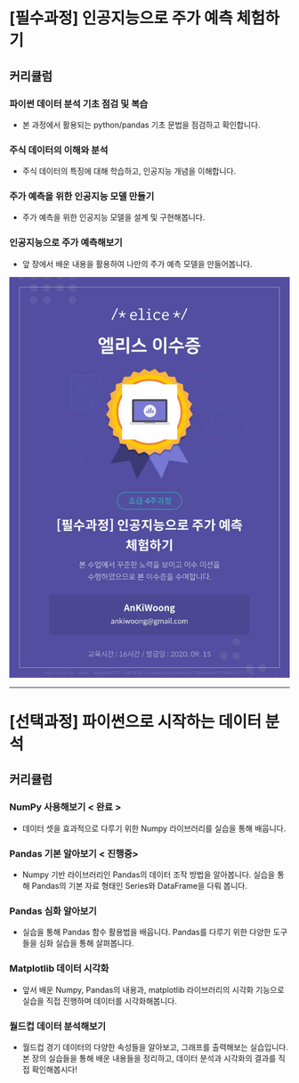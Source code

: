 # [필수과정] 인공지능으로 주가 예측 체험하기

## 커리큘럼

### 파이썬 데이터 분석 기초 점검 및 복습
* 본 과정에서 활용되는 python/pandas 기초 문법을 점검하고 확인합니다.

### 주식 데이터의 이해와 분석
* 주식 데이터의 특징에 대해 학습하고, 인공지능 개념을 이해합니다.

### 주가 예측을 위한 인공지능 모델 만들기
* 주가 예측을 위한 인공지능 모델을 설계 및 구현해봅니다.

### 인공지능으로 주가 예측해보기
* 앞 장에서 배운 내용을 활용하여 나만의 주가 예측 모델을 만들어봅니다.

<img src = "https://github.com/ankiwoong/NIPA_Study_Code/blob/master/%EC%9D%B8%EA%B3%B5%EC%A7%80%EB%8A%A5%EC%9C%BC%EB%A1%9C%20%EC%A3%BC%EA%B0%80%20%EC%98%88%EC%B8%A1%ED%95%B4%EB%B3%B4%EA%B8%B0/%EC%9D%B4%EC%88%98%EC%A6%9D/%EC%9D%B4%EC%88%98%EC%A6%9D.jpeg?raw=true">

---

# [선택과정] 파이썬으로 시작하는 데이터 분석

## 커리큘럼

### NumPy 사용해보기 < 완료 >
* 데이터 셋을 효과적으로 다루기 위한 Numpy 라이브러리를 실습을 통해 배웁니다.

### Pandas 기본 알아보기 < 진행중>
* Numpy 기반 라이브러리인 Pandas의 데이터 조작 방법을 알아봅니다. 실습을 통해 Pandas의 기본 자료 형태인 Series와 DataFrame을 다뤄 봅니다.

### Pandas 심화 알아보기
* 실습을 통해 Pandas 함수 활용법을 배웁니다. Pandas를 다루기 위한 다양한 도구들을 심화 실습을 통해 살펴봅니다.

###  Matplotlib 데이터 시각화
* 앞서 배운 Numpy, Pandas의 내용과, matplotlib 라이브러리의 시각화 기능으로 실습을 직접 진행하며 데이터를 시각화해봅니다.
 
### 월드컵 데이터 분석해보기
* 월드컵 경기 데이터의 다양한 속성들을 알아보고, 그래프를 출력해보는 실습입니다. 본 장의 실습들을 통해 배운 내용들을 정리하고, 데이터 분석과 시각화의 결과를 직접 확인해봅시다!
